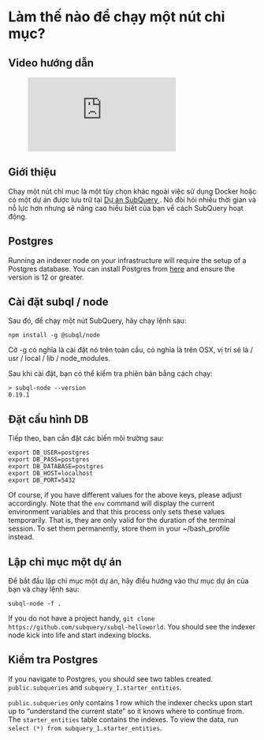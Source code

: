 # Làm thế nào để chạy một nút chỉ mục?

## Video hướng dẫn

<figure class="video_container">
  <iframe src="https://www.youtube.com/embed/QfNsR12ItnA" frameborder="0" allowfullscreen="true"></iframe>
</figure>

## Giới thiệu

Chạy một nút chỉ mục là một tùy chọn khác ngoài việc sử dụng Docker hoặc có một dự án được lưu trữ tại [ Dự án SubQuery ](https://project.subquery.network/). Nó đòi hỏi nhiều thời gian và nỗ lực hơn nhưng sẽ nâng cao hiểu biết của bạn về cách SubQuery hoạt động.

## Postgres

Running an indexer node on your infrastructure will require the setup of a Postgres database. You can install Postgres from [here](https://www.postgresql.org/download/) and ensure the version is 12 or greater.

## Cài đặt subql / node

Sau đó, để chạy một nút SubQuery, hãy chạy lệnh sau:

```shell
npm install -g @subql/node
```

Cờ -g có nghĩa là cài đặt nó trên toàn cầu, có nghĩa là trên OSX, vị trí sẽ là / usr / local / lib / node_modules.

Sau khi cài đặt, bạn có thể kiểm tra phiên bản bằng cách chạy:

```shell
> subql-node --version
0.19.1
```

## Đặt cấu hình DB

Tiếp theo, bạn cần đặt các biến môi trường sau:

```shell
export DB_USER=postgres
export DB_PASS=postgres
export DB_DATABASE=postgres
export DB_HOST=localhost
export DB_PORT=5432
```

Of course, if you have different values for the above keys, please adjust accordingly. Note that the `env` command will display the current environment variables and that this process only sets these values temporarily. That is, they are only valid for the duration of the terminal session. To set them permanently, store them in your ~/bash_profile instead.

## Lập chỉ mục một dự án

Để bắt đầu lập chỉ mục một dự án, hãy điều hướng vào thư mục dự án của bạn và chạy lệnh sau:

```shell
subql-node -f .
```

If you do not have a project handy, `git clone https://github.com/subquery/subql-helloworld`. You should see the indexer node kick into life and start indexing blocks.

## Kiểm tra Postgres

If you navigate to Postgres, you should see two tables created. `public.subqueries` and `subquery_1.starter_entities`.

`public.subqueries` only contains 1 row which the indexer checks upon start up to “understand the current state” so it knows where to continue from. The `starter_entities` table contains the indexes. To view the data, run `select (*) from subquery_1.starter_entities`.
